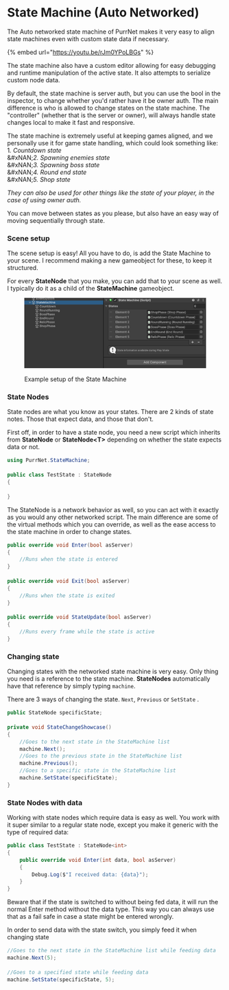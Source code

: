 # State Machine (Auto Networked)

The Auto networked state machine of PurrNet makes it very easy to align state machines even with custom state data if necessary.

{% embed url="https://youtu.be/rJm0YPoLBGs" %}

The state machine also have a custom editor allowing for easy debugging and runtime manipulation of the active state. It also attempts to serialize custom node data.

By default, the state machine is server auth, but you can use the bool in the inspector, to change whether you'd rather have it be owner auth. The main difference is who is allowed to change states on the state machine. The "controller" (whether that is the server or owner), will always handle state changes local to make it fast and responsive.

The state machine is extremely useful at keeping games aligned, and we personally use it for game state handling, which could look something like:\
&#x31;_. Countdown state_\
&#xNAN;_&#x32;. Spawning enemies state_\
&#xNAN;_&#x33;. Spawning boss state_\
&#xNAN;_&#x34;. Round end state_\
&#xNAN;_&#x35;. Shop state_

_They can also be used for other things like the state of your player, in the case of using owner auth._

You can move between states as you please, but also have an easy way of moving sequentially through state.

### Scene setup

The scene setup is easy! All you have to do, is add the State Machine to your scene. I recommend making a new gameobject for these, to keep it structured.

For every **StateNode** that you make, you can add that to your scene as well. I typically do it as a child of the **StateMachine** gameobject.

<figure><img src="../../.gitbook/assets/image (2).png" alt=""><figcaption><p>Example setup of the State Machine</p></figcaption></figure>

### State Nodes

State nodes are what you know as your states. There are 2 kinds of state notes. Those that expect data, and those that don't.

First off, in order to have a state node, you need a new script which inherits from **StateNode** or **StateNode\<T>** depending on whether the state expects data or not.

```csharp
using PurrNet.StateMachine;

public class TestState : StateNode
{
    
}
```

The StateNode is a network behavior as well, so you can act with it exactly as you would any other networked script. The main difference are some of the virtual methods which you can override, as well as the ease access to the state machine in order to change states.

```csharp
public override void Enter(bool asServer)
{
    //Runs when the state is entered
}

public override void Exit(bool asServer)
{
    //Runs when the state is exited
}

public override void StateUpdate(bool asServer)
{
    //Runs every frame while the state is active
}
```

### Changing state

Changing states with the networked state machine is very easy. Only thing you need is a reference to the state machine. **StateNodes** automatically have that reference by simply typing `machine`.

There are 3 ways of changing the state. `Next`, `Previous` or `SetState` .

```csharp
public StateNode specificState;

private void StateChangeShowcase()
{
    //Goes to the next state in the StateMachine list
    machine.Next();
    //Goes to the previous state in the StateMachine list
    machine.Previous();
    //Goes to a specific state in the StateMachine list
    machine.SetState(specificState);
}
```

### State Nodes with data

Working with state nodes which require data is easy as well. You work with it super similar to a regular state node, except you make it generic with the type of required data:

```csharp
public class TestState : StateNode<int>
{
    public override void Enter(int data, bool asServer)
    {
        Debug.Log($"I received data: {data}");
    }
}
```

Beware that if the state is switched to without being fed data, it will run the normal Enter method without the data type. This way you can always use that as a fail safe in case a state might be entered wrongly.

In order to send data with the state switch, you simply feed it when changing state

```csharp
//Goes to the next state in the StateMachine list while feeding data
machine.Next(5);

//Goes to a specified state while feeding data
machine.SetState(specificState, 5);
```
